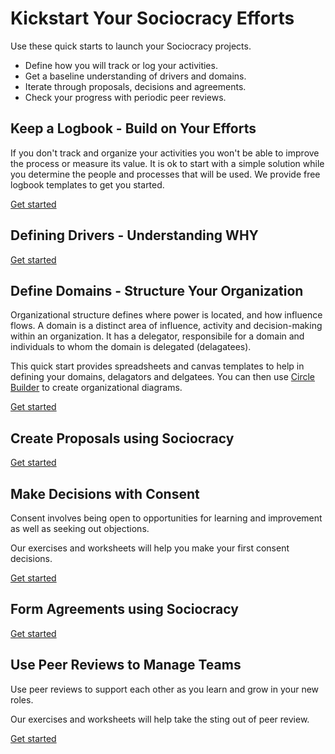 # Kickstart Your Sociocracy Efforts

Use these quick starts to launch your Sociocracy projects.

* Define how you will track or log your activities.
* Get a baseline understanding of drivers and domains.
* Iterate through proposals, decisions and agreements.
* Check your progress with periodic peer reviews.

## Keep a Logbook - Build on Your Efforts

If you don't track and organize your activities you won't be able to improve the process or measure its value. It is ok to start with a simple solution while you determine the people and processes that will be used. We provide free logbook templates to get you started.

[Get started](/quick-start/keeping-a-sociocracy-logbook/)


## Defining Drivers - Understanding WHY 


[Get started](/quick-start/defining-business-drivers/)


## Define Domains - Structure Your Organization

Organizational structure defines where power is located, and how influence flows. A domain is a distinct area of influence, activity and decision-making within an organization. It has a delegator, responsibile for a domain and individuals to whom the domain is delegated (delagatees).

This quick start provides spreadsheets and canvas templates to help in defining your domains, delagators and delgatees. You can then use [Circle Builder](/circle-builder/) to create organizational diagrams. 

[Get started](/quick-start/defining-sociocracy-domains/)


## Create Proposals using Sociocracy

[Get started](/quick-start/creating-sociocracy-proposals/)


## Make Decisions with Consent

Consent involves being open to opportunities for learning and improvement as well as seeking out objections.

Our exercises and worksheets will help you make your first consent decisions.

[Get started](/quick-start/using-sociocracy-for-decision-making/)

## Form Agreements using Sociocracy


[Get started](/quick-start/creating-sociocracy-proposals/)


## Use Peer Reviews to Manage Teams

Use peer reviews to support each other as you learn and grow in your new roles.

Our exercises and worksheets will help take the sting out of peer review.

[Get started](/quick-start/sociocracy-peer-reviews/)



